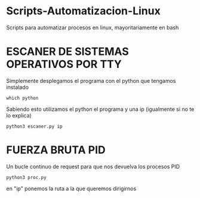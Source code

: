 # Scripts-Automatizacion-Linux
Scripts para automatizar procesos en linux, mayoritariamente en bash

# ESCANER DE SISTEMAS OPERATIVOS POR TTY
Simplemente desplegamos el programa con el python que tengamos instalado 
```
which python
```
Sabiendo esto utilizamos el python el programa y una ip (igualmente si no te lo explica)
```
python3 escaner.py ip
```
# FUERZA BRUTA PID

Un bucle continuo de request para que nos devuelva los procesos PID

```
python3 proc.py
```
en "ip" ponemos la ruta a la que queremos dirigirnos
